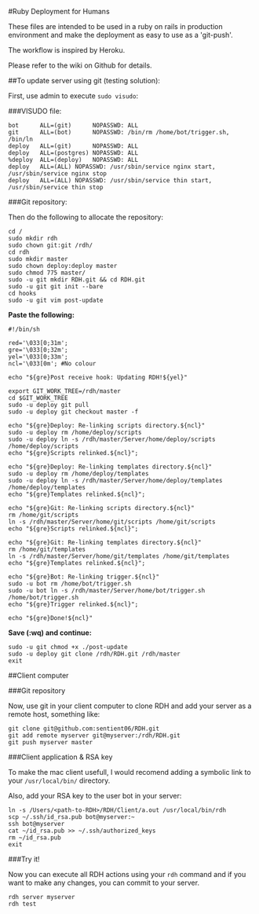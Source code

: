 #Ruby Deployment for Humans

These files are intended to be used in a ruby on rails in production environment and make the deployment as easy to use as a 'git-push'.

The workflow is inspired by Heroku.

Please refer to the wiki on Github for details.

##To update server using git (testing solution):

First, use admin to execute `sudo visudo`:

###VISUDO file:

    bot      ALL=(git)      NOPASSWD: ALL
    git      ALL=(bot)      NOPASSWD: /bin/rm /home/bot/trigger.sh, /bin/ln
    deploy   ALL=(git)      NOPASSWD: ALL
    deploy   ALL=(postgres) NOPASSWD: ALL
    %deploy  ALL=(deploy)   NOPASSWD: ALL
    deploy   ALL=(ALL) NOPASSWD: /usr/sbin/service nginx start, /usr/sbin/service nginx stop
    deploy   ALL=(ALL) NOPASSWD: /usr/sbin/service thin start, /usr/sbin/service thin stop

###Git repository:

Then do the following to allocate the repository:

    cd /
    sudo mkdir rdh
    sudo chown git:git /rdh/
    cd rdh
    sudo mkdir master
    sudo chown deploy:deploy master
    sudo chmod 775 master/
    sudo -u git mkdir RDH.git && cd RDH.git
    sudo -u git git init --bare
    cd hooks
    sudo -u git vim post-update

**Paste the following:**

    #!/bin/sh

    red='\033[0;31m';
    gre='\033[0;32m';
    yel='\033[0;33m';
    ncl='\033[0m'; #No colour

    echo "${gre}Post receive hook: Updating RDH!${yel}"

    export GIT_WORK_TREE=/rdh/master
    cd $GIT_WORK_TREE
    sudo -u deploy git pull
    sudo -u deploy git checkout master -f

    echo "${gre}Deploy: Re-linking scripts directory.${ncl}"
    sudo -u deploy rm /home/deploy/scripts
    sudo -u deploy ln -s /rdh/master/Server/home/deploy/scripts /home/deploy/scripts
    echo "${gre}Scripts relinked.${ncl}";

    echo "${gre}Deploy: Re-linking templates directory.${ncl}"
    sudo -u deploy rm /home/deploy/templates
    sudo -u deploy ln -s /rdh/master/Server/home/deploy/templates /home/deploy/templates
    echo "${gre}Templates relinked.${ncl}";

    echo "${gre}Git: Re-linking scripts directory.${ncl}"
    rm /home/git/scripts
    ln -s /rdh/master/Server/home/git/scripts /home/git/scripts
    echo "${gre}Scripts relinked.${ncl}";

    echo "${gre}Git: Re-linking templates directory.${ncl}"
    rm /home/git/templates
    ln -s /rdh/master/Server/home/git/templates /home/git/templates
    echo "${gre}Templates relinked.${ncl}";

    echo "${gre}Bot: Re-linking trigger.${ncl}"
    sudo -u bot rm /home/bot/trigger.sh
    sudo -u bot ln -s /rdh/master/Server/home/bot/trigger.sh /home/bot/trigger.sh
    echo "${gre}Trigger relinked.${ncl}";

    echo "${gre}Done!${ncl}"

**Save (:wq) and continue:**

    sudo -u git chmod +x ./post-update
    sudo -u deploy git clone /rdh/RDH.git /rdh/master
    exit

##Client computer

###Git repository

Now, use git in your client computer to clone RDH and add your server as a remote host, something like:

    git clone git@github.com:sentient06/RDH.git
    git add remote myserver git@myserver:/rdh/RDH.git
    git push myserver master

###Client application & RSA key

To make the mac client usefull, I would recomend adding a symbolic link to your `/usr/local/bin/` directory.

Also, add your RSA key to the user bot in your server:

    ln -s /Users/<path-to-RDH>/RDH/Client/a.out /usr/local/bin/rdh
    scp ~/.ssh/id_rsa.pub bot@myserver:~
    ssh bot@myserver
    cat ~/id_rsa.pub >> ~/.ssh/authorized_keys
    rm ~/id_rsa.pub
    exit

###Try it!

Now you can execute all RDH actions using your `rdh` command and if you want to make any changes, you can commit to your server.

    rdh server myserver
    rdh test
